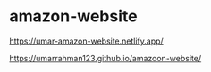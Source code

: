 # amazon-website

https://umar-amazon-website.netlify.app/

https://umarrahman123.github.io/amazoon-website/
